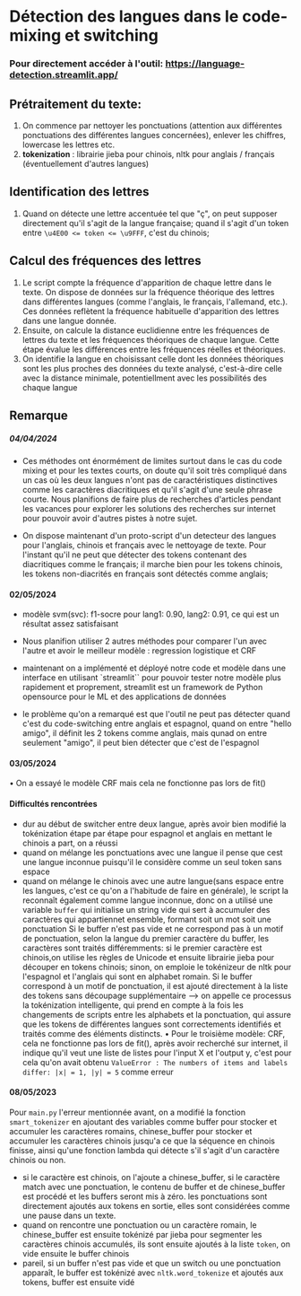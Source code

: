 # Détection des langues dans le code-mixing et switching

### Pour directement accéder à l'outil: https://language-detection.streamlit.app/

## Prétraitement du texte:

1. On commence par nettoyer les ponctuations (attention aux différentes ponctuations des différentes langues concernées), enlever les chiffres, lowercase les lettres etc.
2. **tokenization** : librairie jieba pour chinois, nltk pour anglais / français (éventuellement d'autres langues)

## Identification des lettres

1. Quand on détecte une lettre accentuée tel que "ç", on peut supposer directement qu'il s'agit de la langue française; quand il s'agit d'un token entre `\u4E00 <= token <= \u9FFF`, c'est du chinois;

## Calcul des fréquences des lettres

1. Le script compte la fréquence d'apparition de chaque lettre dans le texte. On dispose de données sur la fréquence théorique des lettres dans différentes langues (comme l'anglais, le français, l'allemand, etc.). Ces données reflètent la fréquence habituelle d'apparition des lettres dans une langue donnée.
2. Ensuite, on calcule la distance euclidienne entre les fréquences de lettres du texte et les fréquences théoriques de chaque langue. Cette étape évalue les différences entre les fréquences réelles et théoriques.
3. On identifie la langue en choisissant celle dont les données théoriques sont les plus proches des données du texte analysé, c'est-à-dire celle avec la distance minimale, potentiellment avec les possibilités des chaque langue

## Remarque

##### 04/04/2024

- Ces méthodes ont énormément de limites surtout dans le cas du code mixing et pour les textes courts, on doute qu'il soit très compliqué dans un cas où les deux langues n'ont pas de caractéristiques distinctives comme les caractères diacritiques et qu'il s'agit d'une seule phrase courte. Nous planifions de faire plus de recherches d'articles pendant les vacances pour explorer les solutions des recherches sur internet pour pouvoir avoir d'autres pistes à notre sujet.

- On dispose maintenant d'un proto-script d'un detecteur des langues pour l'anglais, chinois et français avec le nettoyage de texte. Pour l'instant qu'il ne peut que détecter des tokens contenant des diacritiques comme le français; il marche bien pour les tokens chinois, les tokens non-diacrités en français sont détectés comme anglais;

#### 02/05/2024

- modèle svm(svc): f1-socre pour lang1: 0.90, lang2: 0.91, ce qui est un résultat assez satisfaisant
- Nous planifion utiliser 2 autres méthodes pour comparer l'un avec l'autre et avoir le meilleur modèle : regression logistique et CRF

- maintenant on a implémenté et déployé notre code et modèle dans une interface en utilisant `streamlit`` pour pouvoir tester notre modèle plus rapidement et proprement, streamlit est un framework de Python opensource pour le ML et des applications de données
- le problème qu'on a remarqué est que l'outil ne peut pas détecter quand c'est du code-switching entre anglais et espagnol, quand on entre "hello amigo", il définit les 2 tokens comme anglais, mais qunad on entre seulement "amigo", il peut bien détecter que c'est de l'espagnol

#### 03/05/2024
• On a essayé le modèle CRF mais cela ne fonctionne pas lors de fit()

#### Difficultés rencontrées
- dur au début de switcher entre deux langue, après avoir bien modifié la tokénization étape par étape pour espagnol et anglais en mettant le chinois a part, on a réussi
- quand on mélange les ponctuations avec une langue il pense que cest une langue inconnue puisqu'il le considère comme un seul token sans espace
- quand on mélange le chinois avec une autre langue(sans espace entre les langues, c'est ce qu'on a l'habitude de faire en générale), le script la reconnaît également comme langue inconnue, donc on a utilisé une variable `buffer` qui initialise un string vide qui sert à accumuler des caractères qui appartiennet ensemble, formant soit un mot soit une ponctuation
Si le buffer n'est pas vide et ne correspond pas à un motif de ponctuation, selon la langue du premier caractère du buffer, les caractères sont traités différemments: si le premier caractère est chinois,on utilise les règles de Unicode et ensuite librairie jieba pour découper en tokens chinois; sinon, on emploie le tokénizeur de nltk pour l'espagnol et l'anglais qui sont en alphabet romain. Si le buffer correspond à un motif de ponctuation, il est ajouté directement à la liste des tokens sans découpage supplémentaire --> on appelle ce processus la tokénization intelligente, qui prend en compte à la fois les changements de scripts entre les alphabets et la ponctuation, qui assure que les tokens de différentes langues sont correctements identifiés et traités comme des éléments distincts.
• Pour le troisième modèle: CRF, cela ne fonctionne pas lors de fit(), après avoir recherché sur internet, il indique qu'il veut une liste de listes pour l'input X et l'output y, c'est pour cela qu'on avait obtenu `ValueError : The numbers of items and labels differ: |x| = 1, |y| = 5` comme erreur

#### 08/05/2023
Pour `main.py` l'erreur mentionnée avant, on a modifié la fonction `smart_tokenizer` en ajoutant des variables comme buffer pour stocker et accumuler les caractères romains, chinese_buffer pour stocker et accumuler les caractères chinois jusqu'a ce que la séquence en chinois finisse, ainsi qu'une fonction lambda qui détecte s'il s'agit d'un caractère chinois ou non.
- si le caractère est chinois, on l'ajoute a chinese_buffer, si le caractère match avec une ponctuation, le contenu de buffer et de chinese_buffer est procédé et les buffers seront mis à zéro. les ponctuations sont directement ajoutés aux tokens en sortie, elles sont considérées comme une pause dans un texte. 
- quand on rencontre une ponctuation ou un caractère romain, le chinese_buffer est ensuite tokénizé par jieba pour segmenter les caractères chinois accumulés, ils sont ensuite ajoutés à la liste `token`, on vide ensuite le buffer chinois
- pareil, si un buffer n'est pas vide et que un switch ou une ponctuation apparaît, le buffer est tokénizé avec `nltk.word_tokenize` et ajoutés aux tokens, buffer est ensuite vidé
